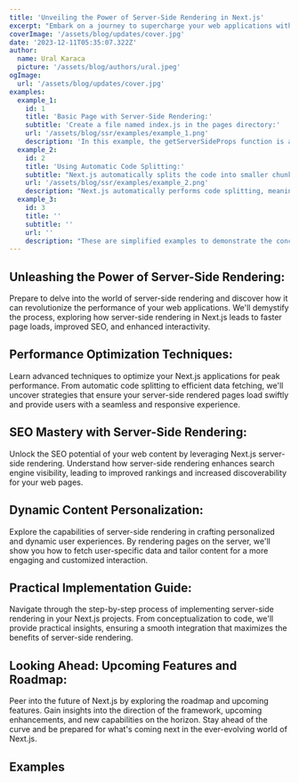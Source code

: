 ```yaml
---
title: 'Unveiling the Power of Server-Side Rendering in Next.js'
excerpt: "Embark on a journey to supercharge your web applications with the unparalleled benefits of server-side rendering in Next.js. In this comprehensive guide, we'll navigate through the intricacies of server-side rendering, shedding light on its transformative impact on performance, SEO, and dynamic user experiences."
coverImage: '/assets/blog/updates/cover.jpg'
date: '2023-12-11T05:35:07.322Z'
author:
  name: Ural Karaca
  picture: '/assets/blog/authors/ural.jpeg'
ogImage:
  url: '/assets/blog/updates/cover.jpg'
examples:
  example_1: 
    id: 1
    title: 'Basic Page with Server-Side Rendering:'
    subtitle: 'Create a file named index.js in the pages directory:'
    url: '/assets/blog/ssr/examples/example_1.png'
    description: 'In this example, the getServerSideProps function is a special Next.js function that runs on the server side. It fetches data and passes it as props to the component (ServerRenderedPage). The page will be server-rendered with the initial data.'
  example_2: 
    id: 2
    title: 'Using Automatic Code Splitting:'
    subtitle: "Next.js automatically splits the code into smaller chunks for better performance. Let's create another page:"
    url: '/assets/blog/ssr/examples/example_2.png'
    description: "Next.js automatically performs code splitting, meaning that this page's JavaScript code is split into smaller chunks. Only the necessary code is loaded when the page is requested, enhancing performance."
  example_3: 
    id: 3
    title: ''
    subtitle: ''
    url: ''
    description: "These are simplified examples to demonstrate the concepts. In a real-world application, you may fetch data from APIs, databases, or other sources within the getServerSideProps function. Additionally, consider exploring more advanced features such as static site generation (SSG) for pages with content that doesn't change frequently."
---
```


## Unleashing the Power of Server-Side Rendering:

Prepare to delve into the world of server-side rendering and discover how it can revolutionize the performance of your web applications. We'll demystify the process, exploring how server-side rendering in Next.js leads to faster page loads, improved SEO, and enhanced interactivity.

## Performance Optimization Techniques:

Learn advanced techniques to optimize your Next.js applications for peak performance. From automatic code splitting to efficient data fetching, we'll uncover strategies that ensure your server-side rendered pages load swiftly and provide users with a seamless and responsive experience.

## SEO Mastery with Server-Side Rendering:

Unlock the SEO potential of your web content by leveraging Next.js server-side rendering. Understand how server-side rendering enhances search engine visibility, leading to improved rankings and increased discoverability for your web pages.

## Dynamic Content Personalization:

Explore the capabilities of server-side rendering in crafting personalized and dynamic user experiences. By rendering pages on the server, we'll show you how to fetch user-specific data and tailor content for a more engaging and customized interaction.

## Practical Implementation Guide:

Navigate through the step-by-step process of implementing server-side rendering in your Next.js projects. From conceptualization to code, we'll provide practical insights, ensuring a smooth integration that maximizes the benefits of server-side rendering.

## Looking Ahead: Upcoming Features and Roadmap:
Peer into the future of Next.js by exploring the roadmap and upcoming features. Gain insights into the direction of the framework, upcoming enhancements, and new capabilities on the horizon. Stay ahead of the curve and be prepared for what's coming next in the ever-evolving world of Next.js.

## Examples